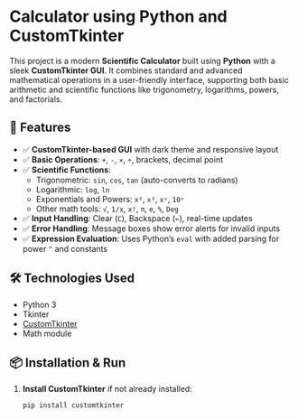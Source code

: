# Calculator using Python and CustomTkinter

This project is a modern **Scientific Calculator** built using **Python** with a sleek **CustomTkinter GUI**. It combines standard and advanced mathematical operations in a user-friendly interface, supporting both basic arithmetic and scientific functions like trigonometry, logarithms, powers, and factorials.

## 🚀 Features

- ✅ **CustomTkinter-based GUI** with dark theme and responsive layout
- ✅ **Basic Operations**: `+`, `-`, `×`, `÷`, brackets, decimal point
- ✅ **Scientific Functions**:
  - Trigonometric: `sin`, `cos`, `tan` (auto-converts to radians)
  - Logarithmic: `log`, `ln`
  - Exponentials and Powers: `x²`, `x³`, `xʸ`, `10ˣ`
  - Other math tools: `√`, `1/x`, `x!`, `π`, `e`, `%`, `Deg`
- ✅ **Input Handling**: Clear (`C`), Backspace (`←`), real-time updates
- ✅ **Error Handling**: Message boxes show error alerts for invalid inputs
- ✅ **Expression Evaluation**: Uses Python’s `eval` with added parsing for power `^` and constants

## 🛠 Technologies Used

- Python 3
- Tkinter
- [CustomTkinter](https://github.com/TomSchimansky/CustomTkinter)
- Math module

## 📦 Installation & Run

1. **Install CustomTkinter** if not already installed:
   ```bash
   pip install customtkinter
